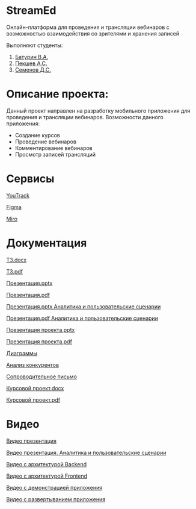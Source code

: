# StreamEd
Онлайн-платформа для проведения и трансляции вебинаров с возможностью взаимодействия со зрителями и хранения записей

Выполняют студенты:
1. [Батурин В.А.](https://github.com/CooIDragon)
2. [Пекшев А.С.](https://github.com/M00NFACED)
3. [Семенов Д.С.](https://github.com/Meetin82)

# Описание проекта:
Данный проект направлен на разработку мобильного приложения для проведения и трансляции вебинаров. 
Возможности данного приложения:
- Создание курсов
- Проведение вебинаров
- Комментирование вебинаров
- Просмотр записей трансляций

# Сервисы
[YouTrack](https://cooldragon.youtrack.cloud/agiles/159-2/current)

[Figma](https://www.figma.com/file/c5gCpr9cIJ7hNg8xs7qN2J/StreamEd?type=design&node-id=0%3A1&mode=design&t=nolXe1b3I4I015qY-1)

[Miro](https://miro.com/app/board/uXjVNoCPtqw=/#tpicker-content)

# Документация 
[ТЗ.docx](https://github.com/CooIDragon/StreamEd/blob/main/Документация/ТЗ.docx)

[ТЗ.pdf](https://github.com/CooIDragon/StreamEd/blob/main/Документация/ТЗ.pdf)

[Презентация.pptx](https://github.com/CooIDragon/StreamEd/blob/main/Документация/Prezentatsia.pptx)

[Презентация.pdf](https://github.com/CooIDragon/StreamEd/blob/main/Документация/Prezentatsia.pdf)

[Презентация.pptx Аналитика и пользовательские сценарии](https://github.com/CooIDragon/StreamEd/blob/main/Документация/Prezentatsia2.pptx)

[Презентация.pdf Аналитика и пользовательские сценарии](https://github.com/CooIDragon/StreamEd/blob/main/Документация/Prezentatsia2.pdf)

[Презентация проекта.pptx](https://github.com/CooIDragon/StreamEd/blob/main/Документация/Prezentatsia3.pptx)

[Презентация проекта.pdf](https://github.com/CooIDragon/StreamEd/blob/main/Документация/Prezentatsia3.pdf)

[Диаграммы](https://github.com/CooIDragon/StreamEd/tree/main/Диаграммы)

[Анализ конкурентов](https://docs.google.com/spreadsheets/d/1383riqp5vGjvexs3P_38_LCcceV0jARoglfEVnOfb98/edit?usp=sharing)

[Сопроводительное письмо](https://github.com/CooIDragon/StreamEd/blob/main/Документация/Сопроводительное%20письмо.pdf)

[Курсовой проект.docx](https://github.com/CooIDragon/StreamEd/blob/main/Документация/Курсовой%20проект2.docx)

[Курсовой проект.pdf](https://github.com/CooIDragon/StreamEd/blob/main/Документация/Курсовой%20проект2.pdf)

# Видео
[Видео презентация](https://youtu.be/ubB8EnaBo1k)

[Видео презентация. Аналитика и пользовательские сценарии](https://youtu.be/v420tu2jW1Y)

[Видео с архитектурой Backend](https://youtu.be/5Zm7F_ZudNc)

[Видео с архитектурой Frontend](https://www.youtube.com/watch?v=B0YsO3g9BoY)

[Видео с демонстрацией приложения](https://www.youtube.com/watch?v=HbYFRXA59Js)

[Видео с развертыванием приложения](https://youtu.be/35N55K0CKJY)




